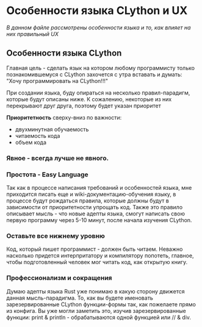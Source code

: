 # Особенности языка CLython и UX
 *В данном файле рассмотрены особенности языка и то, как влияет на них правильный UX*
 
 
## Особенности языка CLython
Главная цель - сделать язык на котором любому программисту только познакомившемуся с CLython захочется с утра вставать и думать: "Хочу программировать на CLython!!!"

При создании языка, буду опираться на несколько правил-парадигм, которые будут описаны ниже.
К сожалению, некоторые из них перекрывают друг друга, поэтому будет указан приоритет 

**Приоритетность** сверху-вниз по важности:

- двухминутная обучаемость
- читаемость кода
- объем кода

### Явное - всегда лучше не явного.


### Простота - Easy Language
Так как в процессе написания требований и особенностей языка, мне приходится писать еще и wiki-документацию-обучения языку,
в процессе будут рождаться правила, которые должны будут в зависимости от приоритетности упрощать код.
Также это правило описывает мысль - что новые адепты языка, смогут написать свою первую программу через 5-10 минут, после начала изучения CLython.

### Оставьте все нижнему уровню
Код, который пишет программист - должен быть читаем. Неважно насколько придется интерпритатору и компилятору попотеть,
главное, чтобы подготовленный человек мог читать код, как открытую книгу.

### Профессионализм и сокращения
Думаю адепты языка Rust уже понимаю в какую сторону движется данная мысль-парадигма. То, как вы будете именовать зарезервированные CLython функции-формы так, как пожелаете прямо из конфига. Вы уже могли заметить это, изучив зарезервированные функции: print & println - обрабатываются одной функцией или // & div.
